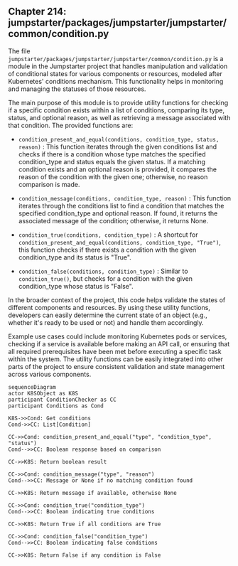 ## Chapter 214: jumpstarter/packages/jumpstarter/jumpstarter/common/condition.py

 The file `jumpstarter/packages/jumpstarter/jumpstarter/common/condition.py` is a module in the Jumpstarter project that handles manipulation and validation of conditional states for various components or resources, modeled after Kubernetes' conditions mechanism. This functionality helps in monitoring and managing the statuses of those resources.

   The main purpose of this module is to provide utility functions for checking if a specific condition exists within a list of conditions, comparing its type, status, and optional reason, as well as retrieving a message associated with that condition. The provided functions are:

   - `condition_present_and_equal(conditions, condition_type, status, reason)` : This function iterates through the given conditions list and checks if there is a condition whose type matches the specified condition_type and status equals the given status. If a matching condition exists and an optional reason is provided, it compares the reason of the condition with the given one; otherwise, no reason comparison is made.

   - `condition_message(conditions, condition_type, reason)` : This function iterates through the conditions list to find a condition that matches the specified condition_type and optional reason. If found, it returns the associated message of the condition; otherwise, it returns None.

   - `condition_true(conditions, condition_type)` : A shortcut for `condition_present_and_equal(conditions, condition_type, "True")`, this function checks if there exists a condition with the given condition_type and its status is "True".

   - `condition_false(conditions, condition_type)` : Similar to `condition_true()`, but checks for a condition with the given condition_type whose status is "False".

   In the broader context of the project, this code helps validate the states of different components and resources. By using these utility functions, developers can easily determine the current state of an object (e.g., whether it's ready to be used or not) and handle them accordingly.

   Example use cases could include monitoring Kubernetes pods or services, checking if a service is available before making an API call, or ensuring that all required prerequisites have been met before executing a specific task within the system. The utility functions can be easily integrated into other parts of the project to ensure consistent validation and state management across various components.

 ```mermaid
sequenceDiagram
actor K8SObject as K8S
participant ConditionChecker as CC
participant Conditions as Cond

K8S->>Cond: Get conditions
Cond->>CC: List[Condition]

CC->>Cond: condition_present_and_equal("type", "condition_type", "status")
Cond-->>CC: Boolean response based on comparison

CC->>K8S: Return boolean result

CC->>Cond: condition_message("type", "reason")
Cond-->>CC: Message or None if no matching condition found

CC->>K8S: Return message if available, otherwise None

CC->>Cond: condition_true("condition_type")
Cond-->>CC: Boolean indicating true conditions

CC->>K8S: Return True if all conditions are True

CC->>Cond: condition_false("condition_type")
Cond-->>CC: Boolean indicating false conditions

CC->>K8S: Return False if any condition is False
```